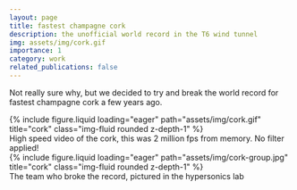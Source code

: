 ```yaml
---
layout: page
title: fastest champagne cork 
description: the unofficial world record in the T6 wind tunnel
img: assets/img/cork.gif
importance: 1
category: work
related_publications: false
---
```


Not really sure why, but we decided to try and break the world record for fastest champagne cork a few years ago. 

<div class="row justify-content-sm-center">
    <div class="col-sm-4 mt-3 mt-md-0">
        {% include figure.liquid loading="eager" path="assets/img/cork.gif" title="cork" class="img-fluid rounded z-depth-1" %}
    </div>
</div>
<div class="caption">
    High speed video of the cork, this was 2 million fps from memory. No filter applied!
</div>

<div class="row justify-content-sm-center">
    <div class="col-sm-4 mt-3 mt-md-0">
        {% include figure.liquid loading="eager" path="assets/img/cork-group.jpg" title="cork" class="img-fluid rounded z-depth-1" %}
    </div>
</div>
<div class="caption">
    The team who broke the record, pictured in the hypersonics lab
</div>

